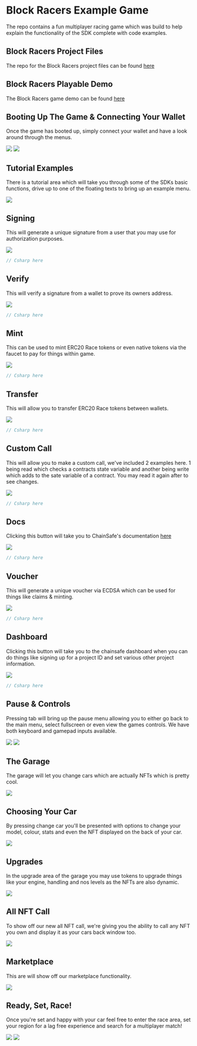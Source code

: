 ﻿---
slug: /current/block-racers-game
sidebar_position: 15
sidebar_label: Block Racers Game
---


# Block Racers Example Game
The repo contains a fun multiplayer racing game which was build to help explain the functionality of the SDK complete with code examples.

## Block Racers Project Files
The repo for the Block Racers project files can be found [here](https://github.com/ChainSafe/BlockRacers/)

## Block Racers Playable Demo
The Block Racers game demo can be found [here](https://chainsafe.github.io/BlockRacersGame/)

## Booting Up The Game & Connecting Your Wallet
Once the game has booted up, simply connect your wallet and have a look around through the menus.

![](v2Assets/blockracers1.png)
![](v2Assets/blockracers18.png)

## Tutorial Examples
There is a tutorial area which will take you through some of the SDKs basic functions, drive up to one of the floating texts to bring up an example menu.

![](v2Assets/blockracers2.png)

## Signing
This will generate a unique signature from a user that you may use for authorization purposes.

![](v2Assets/blockracers3.png)

```csharp
// Csharp here
```

## Verify
This will verify a signature from a wallet to prove its owners address.

![](v2Assets/blockracers4.png)

```csharp
// Csharp here
```

## Mint
This can be used to mint ERC20 Race tokens or even native tokens via the faucet to pay for things within game.

![](v2Assets/blockracers5.png)

```csharp
// Csharp here
```

## Transfer
This will allow you to transfer ERC20 Race tokens between wallets.

![](v2Assets/blockracers6.png)

```csharp
// Csharp here
```

## Custom Call
This will allow you to make a custom call, we've included 2 examples here. 1 being read which checks a contracts state variable and another being write which adds to the sate variable of a contract. You may read it again after to see changes.

![](v2Assets/blockracers7.png)

```csharp
// Csharp here
```

## Docs
Clicking this button will take you to ChainSafe's documentation [here](https://docs.gaming.chainsafe.io/)

![](v2Assets/blockracers8.png)

```csharp
// Csharp here
```

## Voucher
This will generate a unique voucher via ECDSA which can be used for things like claims & minting.

![](v2Assets/blockracers9.png)

```csharp
// Csharp here
```

## Dashboard
Clicking this button will take you to the chainsafe dashboard when you can do things like signing up for a project ID and set various other project information.

![](v2Assets/blockracers10.png)

```csharp
// Csharp here
```

## Pause & Controls
Pressing tab will bring up the pause menu allowing you to either go back to the main menu, select fullscreen or even view the games controls. We have both keyboard and gamepad inputs available.

![](v2Assets/blockracers11.png)
![](v2Assets/blockracers12.png)

## The Garage
The garage will let you change cars which are actually NFTs which is pretty cool.

![](v2Assets/blockracers13.png)

## Choosing Your Car
By pressing change car you'll be presented with options to change your model, colour, stats and even the NFT displayed on the back of your car.

![](v2Assets/blockracers14.png)
## Upgrades
In the upgrade area of the garage you may use tokens to upgrade things like your engine, handling and nos levels as the NFTs are also dynamic.

![](v2Assets/blockracers15.png)

## All NFT Call
To show off our new all NFT call, we're giving you the ability to call any NFT you own and display it as your cars back window too.

![](v2Assets/blockracers16.png)

## Marketplace
This are will show off our marketplace functionality.

![](v2Assets/blockracers17.png)

## Ready, Set, Race!
Once you're set and happy with your car feel free to enter the race area, set your region for a lag free experience and search for a multiplayer match!

![](v2Assets/blockracers19.png)
![](v2Assets/blockracers20.png)